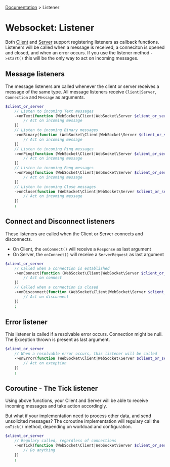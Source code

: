 [Documentation](Index.md) > Listener

# Websocket: Listener

Both [Client](Client.md) and [Server](Server.md) support registering listeners as callback functions.
Listeners will be called when a message is received, a conneciton is opened and closed, and when an error occurs.
If you use the listener method `->start()` this will be the only way to act on incoming messages.

## Message listeners

The message listeners are called whenever the client or server receives a message of the same type.
All message listeners receive `Client|Server`, `Connection` and `Message` as arguments.

```php
$client_or_server
    // Listen to incoming Text messages
    ->onText(function (WebSocket\Client|WebSocket\Server $client_or_server, WebSocket\Connection $connection, WebSocket\Message\Text $message) {
        // Act on incoming message
    })
    // Listen to incoming Binary messages
    ->onBinary(function (WebSocket\Client|WebSocket\Server $client_or_server, WebSocket\Connection $connection, WebSocket\Message\Binary $message) {
        // Act on incoming message
    })
    // Listen to incoming Ping messages
    ->onPing(function (WebSocket\Client|WebSocket\Server $client_or_server, WebSocket\Connection $connection, WebSocket\Message\Ping $message) {
        // Act on incoming message
    })
    // Listen to incoming Pong messages
    ->onPong(function (WebSocket\Client|WebSocket\Server $client_or_server, WebSocket\Connection $connection, WebSocket\Message\Pong $message) {
        // Act on incoming message
    })
    // Listen to incoming Close messages
    ->onClose(function (WebSocket\Client|WebSocket\Server $client_or_server, WebSocket\Connection $connection, WebSocket\Message\Close $message) {
        // Act on incoming message
    })
    ;
```

## Connect and Disconnect listeners

These listeners are called when the Client or Server connects and disconnects.

* On Client, the `onConnect()` will receive a `Response` as last argument
* On Server, the `onConnect()` will receive a `ServerRequest` as last argument

```php
$client_or_server
    // Called when a connection is established
    ->onConnect(function (WebSocket\Client|WebSocket\Server $client_or_server WebSocket\Connection $connection, Psr\Http\Message\ServerRequestInterface|Psr\Http\Message\ResponseInterface $request_or_respone) {
        // Act on connect
    })
    // Called when a connection is closed
    ->onDisconnect(function (WebSocket\Client|WebSocket\Server $client_or_server, WebSocket\Connection $connection) {
        // Act on disconnect
    })
    ;
```

## Error listener

This listener is called if a resolvable error occurs.
Connection might be null. The Exception thrown is present as last argument.

```php
$client_or_server
    // When a resolvable error occurs, this listener will be called
    ->onError(function (WebSocket\Client|WebSocket\Server $client_or_server, WebSocket\Connection|null $connection, Exception $exception) {
        // Act on exception
    })
    ;
```

## Coroutine - The Tick listener

Using above functions, your Client and Server will be able to receive incoming messages and take action accordingly.

But what if your implementation need to process other data, and send unsolicited messages?
The coroutine implementation will regulary call the `onTick()` method, depending on workload and configuration.

```php
$client_or_server
    // Regulary called, regardless of connections
    ->onTick(function (WebSocket\Client|WebSocket\Server $client_or_server) {
        // Do anything
    })
    ;
```
